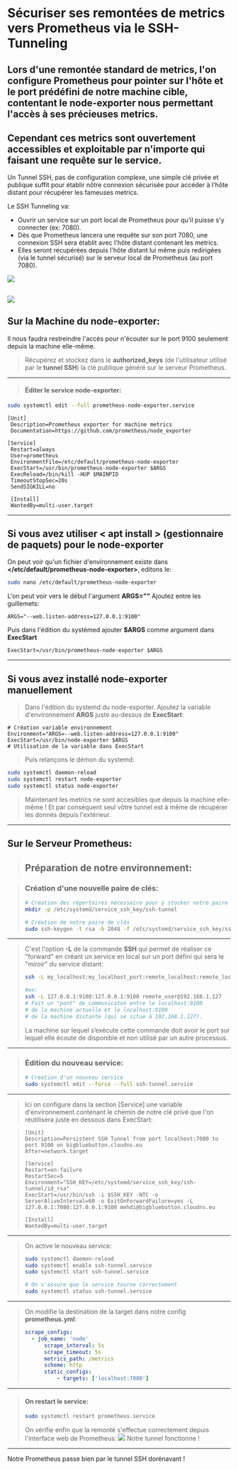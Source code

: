 # Sécuriser ses remontées de metrics vers Prometheus via le SSH-Tunneling

Lors d'une remontée standard de metrics, l'on configure Prometheus pour pointer sur l'hôte et le port prédéfini de notre machine cible, contentant le node-exporter nous permettant l'accès à ses précieuses metrics.
--- 
Cependant ces metrics sont ouvertement accessibles et exploitable par n'importe qui faisant une requête sur le service.
  ---
Un Tunnel SSH,  pas de configuration complexe, une simple clé privée et publique suffit pour établir nôtre connexion sécurisée pour accéder à l'hôte distant pour récupérer les fameuses metrics.

Le SSH Tunneling va:
- Ouvrir un service sur un port local de Prometheus pour qu'il puisse s'y connecter (ex: 7080).
- Dès que Prometheus lancera une requête sur son port 7080, une connexion SSH sera établit avec l'hôte distant contenant les metrics. 
- Elles seront récupérées depuis l'hôte distant lui même puis redirigées (via le tunnel sécurisé) sur le serveur local de Prometheus (au port 7080).


![](http://93.90.205.194/docs/ssh-tunneling/ssh-tunneling-draw-number.png)

![](http://93.90.205.194/docs/ssh-tunneling/ssh-tunneling-draw-number.png)
---

## Sur la Machine du node-exporter:
Il nous faudra restreindre l'accès pour n'écouter sur le port 9100 seulement depuis la machine elle-même.

> Récupérez et stockez dans le **authorized_keys** (de l'utilisateur utilisé par le **tunnel SSH**) la clé publique généré sur le serveur Prometheus.
---

> #### Éditer le service node-exporter:
```bash
sudo systemctl edit --full prometheus-node-exporter.service
```

```vim
[Unit]
 Description=Prometheus exporter for machine metrics
 Documentation=https://github.com/prometheus/node_exporter

[Service]
 Restart=always
 User=prometheus
 EnvironmentFile=/etc/default/prometheus-node-exporter
 ExecStart=/usr/bin/prometheus-node-exporter $ARGS
 ExecReload=/bin/kill -HUP $MAINPID
 TimeoutStopSec=20s
 SendSIGKILL=no

 [Install]
 WantedBy=multi-user.target
```
---
## Si vous avez utiliser < apt install > (gestionnaire de paquets) pour le node-exporter
On peut voir qu'un fichier d'environnement existe dans **</etc/default/prometheus-node-exporter>**, editons le:
```bash
sudo nano /etc/default/prometheus-node-exporter
```
L'on peut voir vers le début l'argument **ARGS=""**
Ajoutez entre les guillemets: 
```vim
ARGS="--web.listen-address=127.0.0.1:9100"
```
Puis dans l'édition du systèmed ajouter **$ARGS** comme argument dans **ExecStart**
```vim
ExecStart=/usr/bin/prometheus-node-exporter $ARGS
```
---
 ## Si vous avez installé node-exporter manuellement
> Dans l'édition du systemd du node-exporter.
> Ajoutez la variable d'environnement **ARGS** juste au-dessus de **ExecStart**:
 ```vim
 # Création variable environnement
 Environment="ARGS=--web.listen-address=127.0.0.1:9100"
 ExecStart=/usr/bin/node-exporter $ARGS
 # Utilisation de la variable dans ExecStart
```
> Puis relançons le démon du systemd:
```bash
sudo systemctl daemon-reload
sudo systemctl restart node-exporter
sudo systemctl status node-exporter
```
> Maintenant les metrics ne sont accesibles que depuis la machine elle-même ! Et par conséquent seul vôtre tunnel est à même de récupérer les donnés depuis l'extérieur.
---

## Sur le Serveur Prometheus:
> ## Préparation de notre environnement:

> ### Création d'une nouvelle paire de clés:
> ```bash
> # Création des répertoires nécessaire pour y stocker notre paire de clé 
> mkdir -p /etc/systemd/service_ssh_key/ssh-tunnel
>
> # Création de notre paire de clés
> sudo ssh-keygen -t rsa -b 2048 -f /etc/systemd/service_ssh_key/ssh-> tunnel/id_rsa
>```
---


> C'est l'option **-L** de la commande **SSH** qui permet de réaliser ce "forward" en créant un service en local sur un port défini qui sera le "miroir" du service distant:
> ```bash
> ssh -L my_localhost:my_localhost_port:remote_localhost:remote_localhost_port remote_user@remote_host
>
> #ex:
> ssh -L 127.0.0.1:9100:127.0.0.1:9100 remote_user@192.168.1.127
> # Fait un "pont" de communicaton entre le localhost:9100
> # de la machine actuelle et le localhost:9100
> # de la machine distante (qui se situe à 192.168.1.127).
> ```
> La machine sur lequel s’exécute cette commande doit avoir le port sur lequel elle écoute de disponible et non utilisé par un autre processus.
---

 > ### Édition du nouveau service:
 > ```bash
 > # Création d'un nouveau service
 > sudo systemctl edit --force --full ssh-tunnel.service
 > ```
---
> Ici on configure dans la section [Service] une variable d'environnement contenant le chemin de notre clé privé que l'on réutilisera juste en dessous dans ExecStart:

> ```vim
> [Unit]
> Description=Persistent SSH Tunnel from port localhost:7080 to port 9100 on bigbluebutton.cloudns.eu
> After=network.target
> 
> [Service]
> Restart=on-failure
> RestartSec=5
> Environment="SSH_KEY=/etc/systemd/service_ssh_key/ssh-tunnel/id_rsa"
> ExecStart=/usr/bin/ssh -i $SSH_KEY -NTC -o ServerAliveInterval=60 -o ExitOnForwardFailure=yes -L 127.0.0.1:7080:127.0.0.1:9100 mehdi@bigbluebutton.cloudns.eu
>
> [Install]
> WantedBy=multi-user.target
> ```
---

> On active le nouveau service:
> ```bash
> sudo systemctl daemon-reload
> sudo systemctl enable ssh-tunnel.service
> sudo systemctl start ssh-tunnel.service
> 
> # On s'assure que le service tourne correctement
> sudo systemctl status ssh-tunnel.service
> ```
---

> On modifie la destination de la target dans notre config **prometheus.yml**:
> ```yaml
> scrape_configs:
>	- job_name: 'node'
>		scrape_interval: 5s
>		scrape_timeout: 5s
>		metrics_path: /metrics
>		scheme: http
>		static_configs:
>			- targets: ['localhost:7080']
> ```
---

> #### On restart le service:
> ```bash
> sudo systemctl restart prometheus.service
> ```
> On vérifie enfin que la remonté s'effectue correctement depuis l'interface web de Prometheus:
> ![](http://93.90.205.194/docs/ssh-tunneling/prometheus-7080.png)
> Notre tunnel fonctionne !
---

Notre Prometheus passe bien par le tunnel SSH dorénavant !
